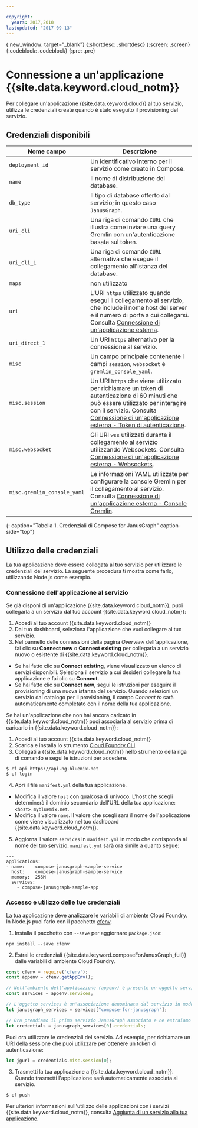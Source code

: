 ```yaml
---

copyright:
  years: 2017,2018
lastupdated: "2017-09-13"
---
```


{:new_window: target="_blank"}
{:shortdesc: .shortdesc}
{:screen: .screen}
{:codeblock: .codeblock}
{:pre: .pre}

# Connessione a un'applicazione {{site.data.keyword.cloud_notm}}

Per collegare un'applicazione {{site.data.keyword.cloud}} al tuo servizio, utilizza le credenziali create quando è stato eseguito il provisioning del servizio.

## Credenziali disponibili

Nome campo|Descrizione
----------|-----------
`deployment_id`|Un identificativo interno per il servizio come creato in Compose.
`name`|Il nome di distribuzione del database.
`db_type`|Il tipo di database offerto dal servizio; in questo caso `JanusGraph`.
`uri_cli`|Una riga di comando `CURL` che illustra come inviare una query Gremlin con un'autenticazione basata sul token.
`uri_cli_1`|Una riga di comando `CURL` alternativa che esegue il collegamento all'istanza del database.
`maps`|non utilizzato
`uri`|L'URI `https` utilizzato quando esegui il collegamento al servizio, che include il nome host del server e il numero di porta a cui collegarsi. Consulta [Connessione di un'applicazione esterna](./connecting-external.html).
`uri_direct_1`|Un URI `https` alternativo per la connessione al servizio.
`misc`|Un campo principale contenente i campi `session`, `websocket` e `gremlin_console_yaml`.
`misc.session`| Un URI `https` che viene utilizzato per richiamare un token di autenticazione di 60 minuti che può essere utilizzato per interagire con il servizio. Consulta [Connessione di un'applicazione esterna - Token di autenticazione](./connecting-external.html#token-authentication).
`misc.websocket`|Gli URI `wss` utilizzati durante il collegamento al servizio utilizzando Websockets. Consulta [Connessione di un'applicazione esterna - Websockets](./connecting-external.html#websockets).
`misc.gremlin_console_yaml`|Le informazioni YAML utilizzate per configurare la console Gremlin per il collegamento al servizio.  Consulta [Connessione di un'applicazione esterna - Console Gremlin](./connecting-external.html#gremlin-console).
{: caption="Tabella 1. Credenziali di Compose for JanusGraph" caption-side="top"}

## Utilizzo delle credenziali

La tua applicazione deve essere collegata al tuo servizio per utilizzare le credenziali del servizio. La seguente procedura ti mostra come farlo, utilizzando Node.js come esempio.

### Connessione dell'applicazione al servizio

Se già disponi di un'applicazione {{site.data.keyword.cloud_notm}}, puoi collegarla a un servizio dal tuo account {{site.data.keyword.cloud_notm}}:

1. Accedi al tuo account {{site.data.keyword.cloud_notm}}
2. Dal tuo dashboard, seleziona l'applicazione che vuoi collegare al tuo servizio.
3. Nel pannello delle connessioni della pagina _Overview_ dell'applicazione, fai clic su **Connect new** o **Connect existing** per collegarla a un servizio nuovo o esistente di {{site.data.keyword.cloud_notm}}.

  - Se hai fatto clic su **Connect existing**, viene visualizzato un elenco di servizi disponibili. Seleziona il servizio a cui desideri collegare la tua applicazione e fai clic su **Connect**.
  - Se hai fatto clic su **Connect new**, segui le istruzioni per eseguire il provisioning di una nuova istanza del servizio. Quando selezioni un servizio dal catalogo per il provisioning, il campo _Connect to_ sarà automaticamente completato con il nome della tua applicazione.

Se hai un'applicazione che non hai ancora caricato in {{site.data.keyword.cloud_notm}} puoi associarla al servizio prima di caricarlo in {{site.data.keyword.cloud_notm}}: 

1. Accedi al tuo account {{site.data.keyword.cloud_notm}}
2. Scarica e installa lo strumento [Cloud Foundry CLI](https://github.com/cloudfoundry/cli)
3. Collegati a {{site.data.keyword.cloud_notm}} nello strumento della riga di comando e segui le istruzioni per accedere.

  ```
  $ cf api https://api.ng.bluemix.net
  $ cf login
  ```

4. Apri il file `manifest.yml` della tua applicazione.

  - Modifica il valore `host` con qualcosa di univoco. L'host che scegli determinerà il dominio secondario dell'URL della tua applicazione:  `<host>.mybluemix.net`.
  - Modifica il valore `name`. Il valore che scegli sarà il nome dell'applicazione come viene visualizzato nel tuo dashboard {{site.data.keyword.cloud_notm}}.

5. Aggiorna il valore `services` in `manifest.yml` in modo che corrisponda al nome del tuo servizio. `manifest.yml` sarà ora simile a quanto segue:

  ```
  ---
  applications:
  - name:    compose-janusgraph-sample-service
    host:    compose-janusgraph-sample-service
    memory:  256M
    services:
      - compose-janusgraph-sample-app
  ```

### Accesso e utilizzo delle tue credenziali

La tua applicazione deve analizzare le variabili di ambiente Cloud Foundry. In Node.js puoi farlo con il pacchetto [cfenv](https://www.npmjs.com/package/cfenv).

1. Installa il pacchetto con `--save` per aggiornare `package.json`:

  ```
  npm install --save cfenv
  ```

2. Estrai le credenziali {{site.data.keyword.composeForJanusGraph_full}} dalle variabili di ambiente Cloud Foundry.

  ```javascript
  const cfenv = require('cfenv');
  const appenv = cfenv.getAppEnv();

  // Nell'ambiente dell'applicazione (appenv) è presente un oggetto services
  const services = appenv.services;

  // L'oggetto services è un'associazione denominata dal servizio in modo da estrarre il valore per JanusGraph
  let janusgraph_services = services["compose-for-janusgraph"];

  // Ora prendiamo il primo servizio JanusGraph associato e ne estraiamo l'oggetto credentials
  let credentials = janusgraph_services[0].credentials;
  ```

  Puoi ora utilizzare le credenziali del servizio. Ad esempio, per richiamare un URI della sessione che puoi utilizzare per ottenere un token di autenticazione:

  ```javascript
  let jgurl = credentials.misc.session[0];
  ```

3. Trasmetti la tua applicazione a {{site.data.keyword.cloud_notm}}. Quando trasmetti l'applicazione sarà automaticamente associata al servizio.

  ```
  $ cf push
  ```

Per ulteriori informazioni sull'utilizzo delle applicazioni con i servizi {{site.data.keyword.cloud_notm}}, consulta [Aggiunta di un servizio alla tua applicazione](https://console.bluemix.net/docs/services/reqnsi.html#add_service).
